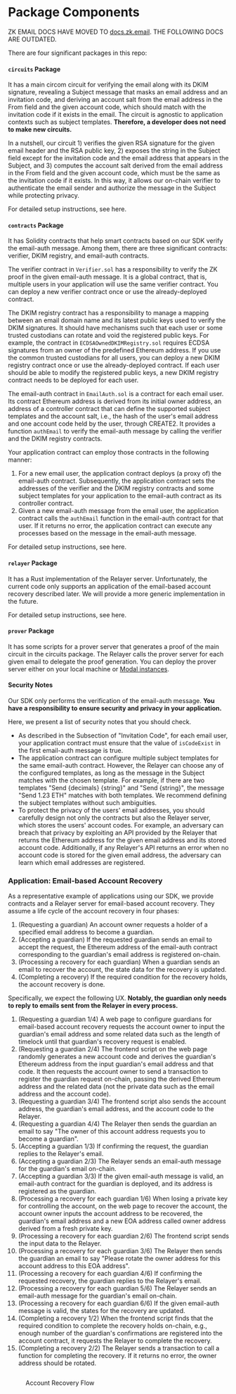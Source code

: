 # Package Components

ZK EMAIL DOCS HAVE MOVED TO [docs.zk.email](https://docs.zk.email). THE FOLLOWING DOCS ARE OUTDATED.

There are four significant packages in this repo:

#### `circuits` Package

It has a main circom circuit for verifying the email along with its DKIM signature, revealing a Subject message that masks an email address and an invitation code, and deriving an account salt from the email address in the From field and the given account code, which should match with the invitation code if it exists in the email. The circuit is agnostic to application contexts such as subject templates. **Therefore, a developer does not need to make new circuits.**

In a nutshell, our circuit 1) verifies the given RSA signature for the given email header and the RSA public key, 2) exposes the string in the Subject field except for the invitation code and the email address that appears in the Subject, and 3) computes the account salt derived from the email address in the From field and the given account code, which must be the same as the invitation code if it exists. In this way, it allows our on-chain verifier to authenticate the email sender and authorize the message in the Subject while protecting privacy.

For detailed setup instructions, see here.

#### `contracts` Package

It has Solidity contracts that help smart contracts based on our SDK verify the email-auth message. Among them, there are three significant contracts: verifier, DKIM registry, and email-auth contracts.

The verifier contract in `Verifier.sol` has a responsibility to verify the ZK proof in the given email-auth message. It is a global contract, that is, multiple users in your application will use the same verifier contract. You can deploy a new verifier contract once or use the already-deployed contract.

The DKIM registry contract has a responsibility to manage a mapping between an email domain name and its latest public keys used to verify the DKIM signatures. It should have mechanisms such that each user or some trusted custodians can rotate and void the registered public keys. For example, the contract in `ECDSAOwnedDKIMRegistry.sol` requires ECDSA signatures from an owner of the predefined Ethereum address. If you use the common trusted custodians for all users, you can deploy a new DKIM registry contract once or use the already-deployed contract. If each user should be able to modify the registered public keys, a new DKIM registry contract needs to be deployed for each user.

The email-auth contract in `EmailAuth.sol` is a contract for each email user. Its contract Ethereum address is derived from its initial owner address, an address of a controller contract that can define the supported subject templates and the account salt, i.e., the hash of the user's email address and one account code held by the user, through CREATE2. It provides a function `authEmail` to verify the email-auth message by calling the verifier and the DKIM registry contracts.

Your application contract can employ those contracts in the following manner:

1. For a new email user, the application contract deploys (a proxy of) the email-auth contract. Subsequently, the application contract sets the addresses of the verifier and the DKIM registry contracts and some subject templates for your application to the email-auth contract as its controller contract.
2. Given a new email-auth message from the email user, the application contract calls the `authEmail` function in the email-auth contract for that user. If it returns no error, the application contract can execute any processes based on the message in the email-auth message.

For detailed setup instructions, see here.

#### `relayer` Package

It has a Rust implementation of the Relayer server. Unfortunately, the current code only supports an application of the email-based account recovery described later. We will provide a more generic implementation in the future.

For detailed setup instructions, see here.

#### `prover` Package

It has some scripts for a prover server that generates a proof of the main circuit in the circuits package. The Relayer calls the prover server for each given email to delegate the proof generation. You can deploy the prover server either on your local machine or [Modal instances](https://modal.com/).

#### Security Notes

Our SDK only performs the verification of the email-auth message. **You have a responsibility to ensure security and privacy in your application.**

Here, we present a list of security notes that you should check.

* As described in the Subsection of "Invitation Code", for each email user, your application contract must ensure that the value of `isCodeExist` in the first email-auth message is true.
* The application contract can configure multiple subject templates for the same email-auth contract. However, the Relayer can choose any of the configured templates, as long as the message in the Subject matches with the chosen template. For example, if there are two templates "Send {decimals} {string}" and "Send {string}", the message "Send 1.23 ETH" matches with both templates. We recommend defining the subject templates without such ambiguities.
* To protect the privacy of the users' email addresses, you should carefully design not only the contracts but also the Relayer server, which stores the users' account codes. For example, an adversary can breach that privacy by exploiting an API provided by the Relayer that returns the Ethereum address for the given email address and its stored account code. Additionally, if any Relayer's API returns an error when no account code is stored for the given email address, the adversary can learn which email addresses are registered.

### Application: Email-based Account Recovery

As a representative example of applications using our SDK, we provide contracts and a Relayer server for email-based account recovery. They assume a life cycle of the account recovery in four phases:

1. (Requesting a guardian) An account owner requests a holder of a specified email address to become a guardian.
2. (Accepting a guardian) If the requested guardian sends an email to accept the request, the Ethereum address of the email-auth contract corresponding to the guardian's email address is registered on-chain.
3. (Processing a recovery for each guardian) When a guardian sends an email to recover the account, the state data for the recovery is updated.
4. (Completing a recovery) If the required condition for the recovery holds, the account recovery is done.

Specifically, we expect the following UX. **Notably, the guardian only needs to reply to emails sent from the Relayer in every process.**

1. (Requesting a guardian 1/4) A web page to configure guardians for email-based account recovery requests the account owner to input the guardian's email address and some related data such as the length of timelock until that guardian's recovery request is enabled.
2. (Requesting a guardian 2/4) The frontend script on the web page randomly generates a new account code and derives the guardian's Ethereum address from the input guardian's email address and that code. It then requests the account owner to send a transaction to register the guardian request on-chain, passing the derived Ethereum address and the related data (not the private data such as the email address and the account code).
3. (Requesting a guardian 3/4) The frontend script also sends the account address, the guardian's email address, and the account code to the Relayer.
4. (Requesting a guardian 4/4) The Relayer then sends the guardian an email to say "The owner of this account address requests you to become a guardian".
5. (Accepting a guardian 1/3) If confirming the request, the guardian replies to the Relayer's email.
6. (Accepting a guardian 2/3) The Relayer sends an email-auth message for the guardian's email on-chain.
7. (Accepting a guardian 3/3) If the given email-auth message is valid, an email-auth contract for the guardian is deployed, and its address is registered as the guardian.
8. (Processing a recovery for each guardian 1/6) When losing a private key for controlling the account, on the web page to recover the account, the account owner inputs the account address to be recovered, the guardian's email address and a new EOA address called owner address derived from a fresh private key.
9. (Processing a recovery for each guardian 2/6) The frontend script sends the input data to the Relayer.
10. (Processing a recovery for each guardian 3/6) The Relayer then sends the guardian an email to say "Please rotate the owner address for this account address to this EOA address".
11. (Processing a recovery for each guardian 4/6) If confirming the requested recovery, the guardian replies to the Relayer's email.
12. (Processing a recovery for each guardian 5/6) The Relayer sends an email-auth message for the guardian's email on-chain.
13. (Processing a recovery for each guardian 6/6) If the given email-auth message is valid, the states for the recovery are updated.
14. (Completing a recovery 1/2) When the frontend script finds that the required condition to complete the recovery holds on-chain, e.g., enough number of the guardian's confirmations are registered into the account contract, it requests the Relayer to complete the recovery.
15. (Completing a recovery 2/2) The Relayer sends a transaction to call a function for completing the recovery. If it returns no error, the owner address should be rotated.

<figure><img src="../.gitbook/assets/account-recovery-flow.png" alt=""><figcaption><p>Account Recovery Flow</p></figcaption></figure>
